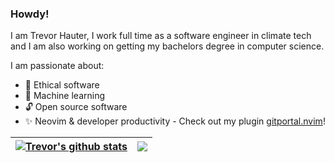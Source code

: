 ### Howdy!

I am Trevor Hauter, I work full time as a software engineer in climate tech and I am also working on getting my 
bachelors degree in computer science.

I am passionate about:

- 🌱 Ethical software
- 🤖 Machine learning
- 🔓 Open source software
- ✨ Neovim & developer productivity - Check out my plugin [gitportal.nvim](https://github.com/trevorhauter/gitportal.nvim)!

| <a href="https://github.com/trevorhauter/github-readme-stats"><img align="center" src="https://github-readme-stats.vercel.app/api?username=trevorhauter&show_icons=true&include_all_commits=true&theme=buefy&hide_border=true" alt="Trevor's github stats" /></a> | <a href="https://github.com/trevorhauter/github-readme-stats"><img align="center" src="https://github-readme-stats.vercel.app/api/top-langs/?username=trevorhauter&layout=compact&theme=buefy&hide_border=true" /></a> |
| ------------- | ------------- |
